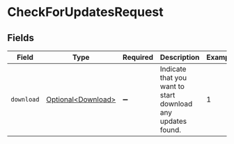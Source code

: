 # CheckForUpdatesRequest


## Fields

| Field                                                       | Type                                                        | Required                                                    | Description                                                 | Example                                                     |
| ----------------------------------------------------------- | ----------------------------------------------------------- | ----------------------------------------------------------- | ----------------------------------------------------------- | ----------------------------------------------------------- |
| `download`                                                  | [Optional\<Download>](../../models/operations/Download.md)  | :heavy_minus_sign:                                          | Indicate that you want to start download any updates found. | 1                                                           |
